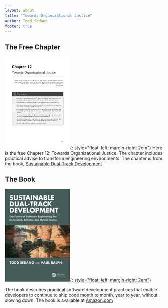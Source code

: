 ```yaml
---
layout: about
title: "Towards Organizational Justice"
author: Todd Sedano
footer: true
---
```





## The Free Chapter
<img border="0" src="../images/towards-organizational-justice-143kb.jpg" alt="Free Chapter" width="208" />{: style="float: left; margin-right: 2em"}
Here is the free Chapter 12: Towards Organizational Justice. The chapter includes practical advise to transform engineering environments. The chapter is from the book, <a href="https://amzn.to/4nAmJl3">Sustainable Dual-Track Development</a> 

<div style="clear: both;" />

## The Book
<a href="https://amzn.to/4nAmJl3" class="no-mark-external"><img border="0" src="../images/sustainable-dual-track-development-book-cover-126kb.jpg" alt="Sustainable Dual-Track Development book cover" width="208" />{: style="float: left; margin-right: 2em"}</a>

The book describes practical software development practices that enable developers to continue to ship code month to month, year to year, without slowing down.
The book is available at <a href="https://amzn.to/4nAmJl3">Amazon.com</a>

[comment]: <> (![image]&#40;../images/sustainable-dual-track-development-book-cover-126kb.jpg&#41;{: style="float: left", width="25%" })

 
